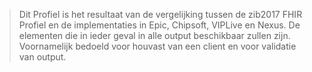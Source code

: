 <blockquote class="stu-note" markdown="1">
Dit Profiel is het resultaat van de vergelijking tussen de zib2017 FHIR Profiel en de implementaties in Epic, Chipsoft, VIPLive en Nexus.
De elementen die in ieder geval in alle output beschikbaar zullen zijn.
Voornamelijk bedoeld voor houvast van een client en voor validatie van output.
</blockquote>
